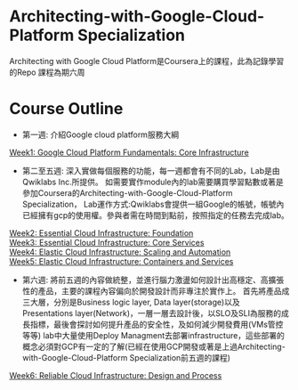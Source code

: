 # Architecting-with-Google-Cloud-Platform Specialization
Architecting with Google Cloud Platform是Coursera上的課程，此為記錄學習的Repo
課程為期六周
# Course Outline
* 第一週: 介紹Google cloud platform服務大綱

[Week1: Google Cloud Platform Fundamentals: Core Infrastructure](https://www.coursera.org/learn/gcp-fundamentals)

* 第二至五週: 深入實做每個服務的功能，每一週都會有不同的Lab，Lab是由Qwiklabs Inc.所提供。
如需要實作module內的lab需要購買學習點數或著是參加Coursera的Architecting-with-Google-Cloud-Platform Specialization，
Lab運作方式:Qwiklabs會提供一組Google的帳號，帳號內已經擁有gcp的使用權。參與者需在時間到點前，按照指定的任務去完成lab。

[Week2: Essential Cloud Infrastructure: Foundation](https://www.coursera.org/learn/gcp-infrastructure-foundation)<br />
[Week3: Essential Cloud Infrastructure: Core Services](https://www.coursera.org/learn/gcp-infrastructure-core-services)<br />
[Week4: Elastic Cloud Infrastructure: Scaling and Automation](https://www.coursera.org/learn/gcp-infrastructure-scaling-automation)<br />
[Week5: Elastic Cloud Infrastructure: Containers and Services](https://www.coursera.org/learn/gcp-infrastructure-containers-services)<br />


* 第六週: 將前五週的內容做統整，並進行腦力激盪如何設計出高穩定、高擴張性的產品，主要的課程內容偏向於開發設計而非專注於實作上。
首先將產品成三大層，分別是Business logic layer, Data layer(storage)以及Presentations layer(Network)，一層一層去設計後，以SLO及SLI為服務的成長指標，最後會探討如何提升產品的安全性，及如何減少開發費用(VMs管控等等)
lab中大量使用Deploy Managment去部署infrastructure，這些部署的概念必須對GCP有一定的了解(已經在使用GCP開發或著是上過Architecting-with-Google-Cloud-Platform Specialization前五週的課程)

[Week6: Reliable Cloud Infrastructure: Design and Process](https://www.coursera.org/learn/cloud-infrastructure-design-process)<br />
